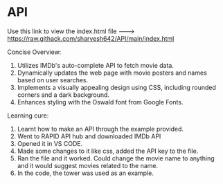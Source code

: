 # API
Use this link to view the index.html file ---> https://raw.githack.com/sharvesh642/API/main/index.html

Concise Overview:
1) Utilizes IMDb's auto-complete API to fetch movie data. 
2) Dynamically updates the web page with movie posters and names based on user searches. 
3) Implements a visually appealing design using CSS, including rounded corners and a dark background. 
4) Enhances styling with the Oswald font from Google Fonts. 


Learning cure:

1) Learnt how to make an API through the example provided.
2) Went to RAPID API hub and downloaded IMDb API
3) Opened it in VS CODE.
4) Made some changes to it like css, added the API key to the file.
5) Ran the file and it worked. Could change the movie name to anything and it would suggest movies related to the name.
6) In the code, the tower was used as an example.
